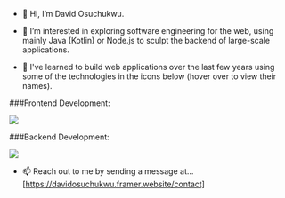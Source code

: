 - 👋 Hi, I’m David Osuchukwu.
  
- 👀 I’m interested in exploring software engineering for the web, using mainly Java (Kotlin) or Node.js to sculpt the backend of large-scale applications.
  
- 🌱 I've learned to build web applications over the last few years using some of the technologies in the icons below (hover over to view their names).
 
###Frontend Development:
  
  <a href="https://skillicons.dev">
    <img src="https://skillicons.dev/icons?i=html,css,js" />
  </a>

 ###Backend Development:

  <a href="https://skillicons.dev">
    <img src="https://skillicons.dev/icons?i=js,java,kotlin,spring,mongo,nodejs," />
  </a>
  
- 📫 Reach out to me by sending a message at... [https://davidosuchukwu.framer.website/contact]

<!---
dvco-xx/dvco-xx is a ✨ special ✨ repository because its `README.md` (this file) appears on your GitHub profile.
You can click the Preview link to take a look at your changes.
--->
